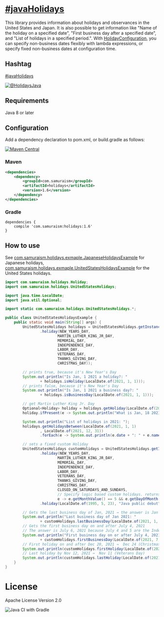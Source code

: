 # [&#35;javaHolidays](https://twitter.com/search?q=%23javaHolidays&src=typed_query&f=live)
This library provides information about holidays and observances in the United States and Japan.
It is also possible to get information like "Name of the holiday on a specified date", "First business day after a specified date", and "List of holidays in a specified period.".
With [HolidayConfiguration](https://github.com/yusuke/holidays/blob/main/src/main/java/com/samuraism/holidays/HolidayConfiguration.java), you can specify non-business dates flexibly with lambda expressions, or specify fixed non-business dates at configuration time.

## Hashtag
[&#35;javaHolidays](https://twitter.com/intent/tweet?text=https://github.com/yusuke/holidays/+%23javaHolidays)

[![@HolidaysJava](https://img.shields.io/twitter/url/https/twitter.com/HolidaysJava.svg?style=social&label=Follow%20%40HolidaysJava)](https://twitter.com/HolidaysJava)
## Requirements
Java 8 or later

## Configuration
Add a dependency declaration to pom.xml, or build.gradle as follows:

[![Maven Central](https://maven-badges.herokuapp.com/maven-central/com.samuraism/holidays/badge.svg)](https://maven-badges.herokuapp.com/maven-central/com.samuraism/holidays)

### Maven
```xml
<dependencies>
    <dependency>
        <groupId>com.samuraism</groupId>
        <artifactId>holidays</artifactId>
        <version>1.6</version>
    </dependency>
</dependencies>
```
### Gradle
```text
dependencies {
    compile 'com.samuraism:holidays:1.6'
}
```
## How to use
See [com.samuraism.holidays.exmaple.JapaneseHolidaysExample](https://github.com/yusuke/holidays/blob/main/src/test/java/com/samuraism/holidays/exmaple/JapaneseHolidaysExample.java) for Japanese holidays, [com.samuraism.holidays.exmaple.UnitedStatesHolidaysExample](https://github.com/yusuke/holidays/blob/main/src/test/java/com/samuraism/holidays/exmaple/UnitedStatesHolidaysExample.java) for the United States holidays.

```java
import com.samuraism.holidays.Holiday;
import com.samuraism.holidays.UnitedStatesHolidays;

import java.time.LocalDate;
import java.util.Optional;

import static com.samuraism.holidays.UnitedStatesHolidays.*;

public class UnitedStatesHolidaysExample {
    public static void main(String[] args) {
        UnitedStatesHolidays holidays = UnitedStatesHolidays.getInstance(conf -> conf
                .holiday(NEW_YEARS_DAY,
                        MARTIN_LUTHER_KING_JR_DAY,
                        MEMORIAL_DAY,
                        INDEPENDENCE_DAY,
                        LABOR_DAY,
                        VETERANS_DAY,
                        THANKS_GIVING_DAY,
                        CHRISTMAS_DAY));

        // prints true, because it's New Year's Day
        System.out.println("Is Jan, 1 2021 a holiday?: "
                + holidays.isHoliday(LocalDate.of(2021, 1, 1)));
        // prints false, because it's New Year's Day
        System.out.println("Is Jan, 1 2021 a business day?: "
                + holidays.isBusinessDay(LocalDate.of(2021, 1, 1)));

        // get Martin Luther King Jr. Day
        Optional<Holiday> holiday = holidays.getHoliday(LocalDate.of(2021, 1, 18));
        holiday.ifPresent(e -> System.out.println("What is Jan, 18 2021?: " + e.name));

        System.out.println("List of holidays in 2021: ");
        holidays.getHolidaysBetween️(LocalDate.of(2021, 1, 1)
                , LocalDate.of(2021, 12, 31))
                .forEach(e -> System.out.println(e.date + ": " + e.name));

        // sets a fixed custom Holiday
        UnitedStatesHolidays customHolidays = UnitedStatesHolidays.getInstance(conf -> conf
                .holiday(NEW_YEARS_DAY,
                        MARTIN_LUTHER_KING_JR_DAY,
                        MEMORIAL_DAY,
                        INDEPENDENCE_DAY,
                        LABOR_DAY,
                        VETERANS_DAY,
                        THANKS_GIVING_DAY,
                        CHRISTMAS_DAY,
                        CLOSED_ON_SATURDAYS_AND_SUNDAYS,
                        // Specify logic based custom holidays. returns a string if the day is a holiday
                        e -> e.getMonthValue() == 5 && e.getDayOfMonth() == 19 ? "James Gosling's birthday" : null)
                .holiday(LocalDate.of(1995, 5, 23), "Java public debut"));

        // Gets the last business day of Jan, 2021 → the answer is Jan 29 since Jan 30, 31 are weekend
        System.out.println("Last business day of Jan 2021: "
                + customHolidays.lastBusinessDay(LocalDate.of(2021, 1, 31)));
        // Gets the first business day on and after July 4, 2021
        // The answer is July 6, 2021 because July 4 and 5 are the Independence day and it's substitute
        System.out.println("First business day on or after July 4, 2021: "
                + customHolidays.firstBusinessDay(LocalDate.of(2021, 7, 4)));
        // First holiday on and after Dec 20, 2021 →  Dec 24 (Christmas Day)
        System.out.println(customHolidays.firstHoliday(LocalDate.of(2021, 12, 20)));
        // Last holiday by Nov 12, 2021 →  Nov 11 (Veterans Day)
        System.out.println(customHolidays.lastHoliday(LocalDate.of(2021, 11, 12)));
    }
}
```

# License
Apache License Version 2.0

![Java CI with Gradle](https://github.com/yusuke/holidays/workflows/Java%20CI%20with%20Gradle/badge.svg)